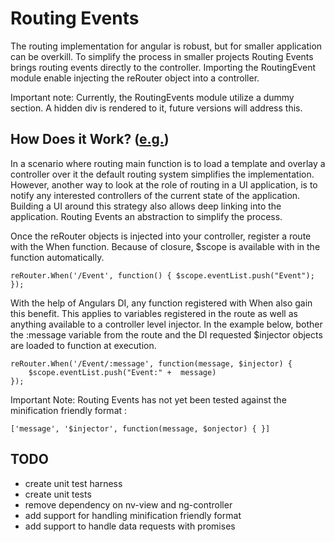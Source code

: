 Routing Events
================

The routing implementation for angular is robust, but for smaller application can be overkill.  To simplify the process in smaller projects Routing Events brings routing events directly to the controller.  Importing the RoutingEvent module enable injecting the reRouter object into a controller.

Important note: Currently, the RoutingEvents module utilize a dummy <ng-view></ng-view> section. A hidden div is rendered to it, future versions will address this.

How Does it Work? ([e.g.](https://github.com/SergeiGolos/Angular/blob/master/RoutingEvents/sample.html))
-----------------

In a scenario where routing main function is to load a template and overlay a controller over it the default routing system simplifies the implementation.  However, another way to look at the role of routing in a UI application, is to notify any interested controllers of the current state of the application.  Building a UI around this strategy also allows deep linking into the application. Routing Events an abstraction to simplify the process. 

Once the reRouter objects is injected into your controller, register a route with the When function.  Because of closure, $scope is available with in the function automatically.

	reRouter.When('/Event', function() { $scope.eventList.push("Event"); });

With the help of Angulars DI, any function registered with When also gain this benefit.  This applies to variables registered in the route as well as anything available to a controller level injector.  In the example below, bother the :message variable from the route and the DI requested $injector objects are loaded to function at execution.

	reRouter.When('/Event/:message', function(message, $injector) { 
		$scope.eventList.push("Event:" +  message)
	});

Important Note: Routing Events has not yet been tested against the minification friendly format :

	['message', '$injector', function(message, $onjector) { }]


TODO
------
* create unit test harness
* create unit tests 
* remove dependency on nv-view and ng-controller
* add support for handling minification friendly format
* add support to handle data requests with promises
